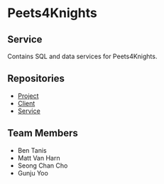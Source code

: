 # Peets4Knights

## Service

Contains SQL and data services for Peets4Knights.

## Repositories

- [Project](https://github.com/calvin-cs262-fall2022-teamG/Project)
- [Client](https://github.com/calvin-cs262-fall2022-teamG/Client)
- [Service](https://github.com/calvin-cs262-fall2022-teamG/Service)

## Team Members
- Ben Tanis
- Matt Van Harn
- Seong Chan Cho
- Gunju Yoo
